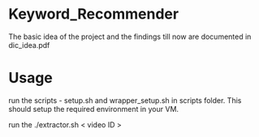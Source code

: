 # Keyword_Recommender

The basic idea of the project and the findings till now are documented in dic_idea.pdf


# Usage 
run the scripts - setup.sh and wrapper_setup.sh in scripts folder.
This should setup the required environment in your VM.

run the ./extractor.sh < video ID >

